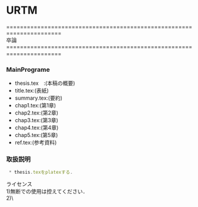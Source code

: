 # URTM
======================================================================\
卒論
======================================================================　

### MainPrograme 
   * thesis.tex　:(本稿の概要)
   * title.tex:(表紙)
   * summary.tex:(要約)
   * chap1.tex:(第1章)
   * chap2.tex:(第2章)
   * chap3.tex:(第3章)
   * chap4.tex:(第4章)
   * chap5.tex:(第5章)
   * ref.tex:(参考資料)
 
### 取扱説明
```javascript
 * thesis.texをplatexする.
```


ライセンス\
 1)無断での使用は控えてください．\
 2)\
